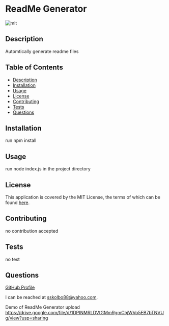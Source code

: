 # ReadMe Generator
![mit](https://img.shields.io/badge/license-MIT%20License-red)
## Description
Automtically generate readme files
## Table of Contents
* [Description](#description)
* [Installation](#installation)
* [Usage](#usage)
* [License](#license)
* [Contributing](#contributing)
* [Tests](#tests)
* [Questions](#questions)
## Installation
run npm install 
## Usage
run node index.js in the project directory 
## License
This application is covered by the MIT License, the terms of which can be found [here](https://opensource.org/licenses/MIT).
## Contributing
no contribution accepted
## Tests
no test
## Questions
[GitHub Profile](https://github.com/skolbo/)  

I can be reached at sskolbo88@yahoo.com.

Demo of ReadMe Generator upload
https://drive.google.com/file/d/1DPINMRLDVtGMmRgmChjWVo5EB7bTNVUg/view?usp=sharing
